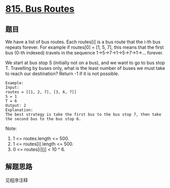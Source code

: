 # [815. Bus Routes](https://leetcode.com/problems/bus-routes/)

## 题目

We have a list of bus routes. Each routes[i] is a bus route that the i-th bus repeats forever. For example if routes[0] = [1, 5, 7], this means that the first bus (0-th indexed) travels in the sequence 1->5->7->1->5->7->1->... forever.

We start at bus stop S (initially not on a bus), and we want to go to bus stop T. Travelling by buses only, what is the least number of buses we must take to reach our destination? Return -1 if it is not possible.

```text
Example:
Input:
routes = [[1, 2, 7], [3, 6, 7]]
S = 1
T = 6
Output: 2
Explanation:
The best strategy is take the first bus to the bus stop 7, then take the second bus to the bus stop 6.
```

Note:

1. 1 <= routes.length <= 500.
1. 1 <= routes[i].length <= 500.
1. 0 <= routes[i][j] < 10 ^ 6.

## 解题思路

见程序注释
